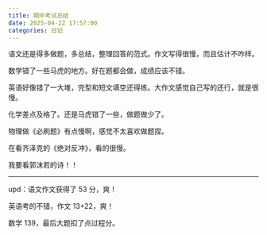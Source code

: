 ```yaml
---
title: 期中考试总结
date: 2025-04-22 17:57:00
categories: 日记
---
```


语文还是得多做题，多总结，整理回答的范式。作文写得很慢，而且估计不咋样。

数学错了一些马虎的地方。好在题都会做，成绩应该不错。

英语好像错了一大堆，完型和短文填空还得练。大作文感觉自己写的还行，就是很慢。

化学差点及格了。还是马虎错了一些，做题做少了。

物理做《必刷题》有点慢啊，感觉不太喜欢做题捏。

在看齐泽克的《绝对反冲》，看的很慢。

我要看郭沫若的诗！！

---

upd：语文作文获得了 53 分，爽！

英语考的不错，作文 13+22，爽！

数学 139，最后大题扣了点过程分。

